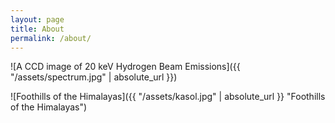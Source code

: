 ```yaml
---
layout: page
title: About
permalink: /about/
---
```



![A CCD image of 20 keV Hydrogen Beam Emissions]({{ "/assets/spectrum.jpg" | absolute_url }})  






![Foothills of the Himalayas]({{ "/assets/kasol.jpg" | absolute_url }} "Foothills of the Himalayas")  
